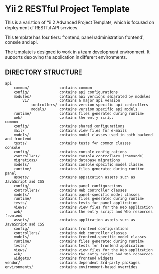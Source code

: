 Yii 2 RESTful Project Template
===============================

This is a variation of Yii 2 Advanced Project Template, which is focused on deployment of RESTful
API services.

This template has four tiers: frontend, panel (administration frontend), console and api.

The template is designed to work in a team development environment. It supports
deploying the application in different environments.


DIRECTORY STRUCTURE
-------------------

```
api
    common/              contains common
    config/              contains api configurations
    modules/             contains api versions separated by modules
        v1/              contains a major api version
            controllers/ contains version specific api controllers
            models/      contains version specific api models
    runtime/             contains files generated during runtime
    web/                 contains the entry script
common
    config/              contains shared configurations
    mail/                contains view files for e-mails
    models/              contains model classes used in both backend and frontend
    tests/               contains tests for common classes    
console
    config/              contains console configurations
    controllers/         contains console controllers (commands)
    migrations/          contains database migrations
    models/              contains console-specific model classes
    runtime/             contains files generated during runtime
panel
    assets/              contains application assets such as JavaScript and CSS
    config/              contains panel configurations
    controllers/         contains Web controller classes
    models/              contains panel-specific model classes
    runtime/             contains files generated during runtime
    tests/               contains tests for panel application    
    views/               contains view files for the Web application
    web/                 contains the entry script and Web resources
frontend
    assets/              contains application assets such as JavaScript and CSS
    config/              contains frontend configurations
    controllers/         contains Web controller classes
    models/              contains frontend-specific model classes
    runtime/             contains files generated during runtime
    tests/               contains tests for frontend application
    views/               contains view files for the Web application
    web/                 contains the entry script and Web resources
    widgets/             contains frontend widgets
vendor/                  contains dependent 3rd-party packages
environments/            contains environment-based overrides
```
